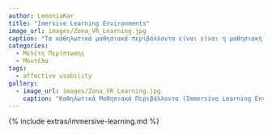 ```yaml
---
author: LemoniaKar
title: "Imersive Learning Environments"
image_url: images/Zona_VR_Learning.jpg
caption: "Τα καθηλωτικά μαθησιακά περιβάλλοντα είναι είναι η μαθησιακή διαδικασία, η οποία περικλείει ποικιλία τεχνικών και εργαλείων λογισμικού, όπως για παράδειγμα μάθηση βασισμένη σε διαδραστικά παιχνίδια, σε προσομοιώσεις που προσανατολίζονται σε διάφορους μαθησιακούς τομείς αλλά και σε εικονικά 3D περιβάλλοντα."
categories:
  - Μελέτη Περίπτωσης
  - Μοντέλα
tags:
  - affective usability
gallery:
  - image_url: images/Zona_VR_Learning.jpg
    caption: "Καθηλωτικά Μαθησιακά Περιβάλλοντα (Immersive Learning Environments) είναι η μαθησιακή διαδικασία, η οποία περικλείει ποικιλία τεχνικών και εργαλείων λογισμικού, όπως για παράδειγμα μάθηση βασισμένη σε διαδραστικά παιχνίδια, σε προσομοιώσεις που προσανατολίζονται σε διάφορους μαθησιακούς τομείς αλλά και σε εικονικά 3D περιβάλλοντα."
---
```


{% include extras/immersive-learning.md %}

